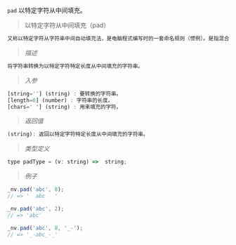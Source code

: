 `pad` 以特定字符从中间填充。

> 以特定字符从中间填充（pad）

```javascript
又称以特定字符从字符串中间自动填充法，是电脑程式编写时的一套命名规则（惯例）。是指混合使用大小写字母来构成变量和函数的名字。
```
> *描述*

```javascript
将字符串转换为以特定字符特定长度从中间填充的字符串。
```

> *入参*

```javascript
[string=''] (string) : 要转换的字符串。
[length=0] (number) : 字符串的长度。
[chars=' '] (string) : 用来填充的字符。
```

> *返回值*

```javascript
(string): 返回以特定字符特定长度从中间填充的字符串。

```

> *类型定义*

```javascript
type padType = (v: string) =>  string;
```

> *例子*

```javascript
_nv.pad('abc', 8);
// => '  abc   '
```

```javascript
_nv.pad('abc', 2);
// => 'abc'
```

```javascript
_nv.pad('abc', 8, '_-');
// => '_-abc_-_'
```


